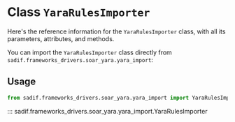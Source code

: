 # Class `YaraRulesImporter`

Here's the reference information for the `YaraRulesImporter` class, with all its parameters, attributes, and methods.

You can import the `YaraRulesImporter` class directly from `sadif.frameworks_drivers.soar_yara.yara_import`:

## Usage

```python
from sadif.frameworks_drivers.soar_yara.yara_import import YaraRulesImporter
```

::: sadif.frameworks_drivers.soar_yara.yara_import.YaraRulesImporter